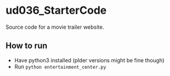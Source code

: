 # ud036_StarterCode
Source code for a movie trailer website.

## How to run
* Have python3 installed (plder versions might be fine though)
* Run `python entertainment_center.py`
